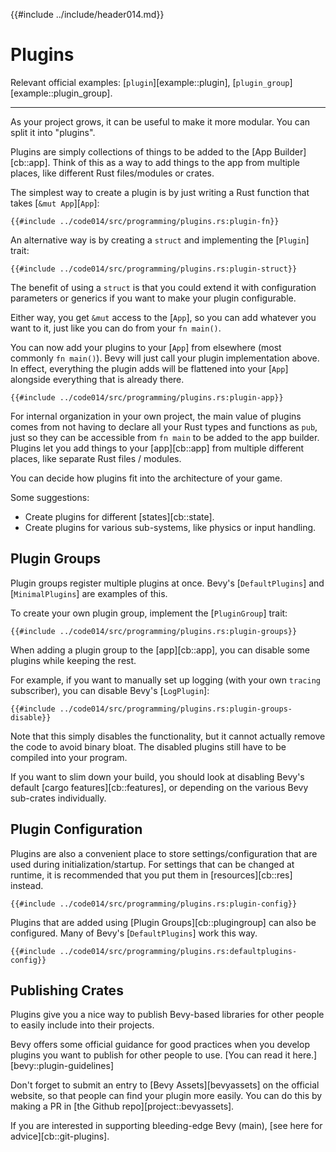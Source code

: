 {{#include ../include/header014.md}}

# Plugins

Relevant official examples:
[`plugin`][example::plugin],
[`plugin_group`][example::plugin_group].

---

As your project grows, it can be useful to make it more modular. You can
split it into "plugins".

Plugins are simply collections of things to be added to the [App
Builder][cb::app]. Think of this as a way to add things to the app from
multiple places, like different Rust files/modules or crates.

The simplest way to create a plugin is by just writing a Rust function
that takes [`&mut App`][`App`]:

```rust,no_run,noplayground
{{#include ../code014/src/programming/plugins.rs:plugin-fn}}
```

An alternative way is by creating a `struct` and implementing the [`Plugin`] trait:

```rust,no_run,noplayground
{{#include ../code014/src/programming/plugins.rs:plugin-struct}}
```

The benefit of using a `struct` is that you could extend it with configuration
parameters or generics if you want to make your plugin configurable.

Either way, you get `&mut` access to the [`App`], so you can add whatever
you want to it, just like you can do from your `fn main()`.

You can now add your plugins to your [`App`] from elsewhere (most commonly
`fn main()`). Bevy will just call your plugin implementation above. In effect,
everything the plugin adds will be flattened into your [`App`] alongside
everything that is already there.

```rust,no_run,noplayground
{{#include ../code014/src/programming/plugins.rs:plugin-app}}
```

For internal organization in your own project, the main value of plugins
comes from not having to declare all your Rust types and functions as
`pub`, just so they can be accessible from `fn main` to be added to the
app builder. Plugins let you add things to your [app][cb::app] from multiple
different places, like separate Rust files / modules.

You can decide how plugins fit into the architecture of your game.

Some suggestions:
 - Create plugins for different [states][cb::state].
 - Create plugins for various sub-systems, like physics or input handling.

## Plugin Groups

Plugin groups register multiple plugins at once.  Bevy's [`DefaultPlugins`]
and [`MinimalPlugins`] are examples of this.

To create your own plugin group, implement the [`PluginGroup`] trait:

```rust,no_run,noplayground
{{#include ../code014/src/programming/plugins.rs:plugin-groups}}
```

When adding a plugin group to the [app][cb::app], you can disable some
plugins while keeping the rest.

For example, if you want to manually set up logging (with your own `tracing`
subscriber), you can disable Bevy's [`LogPlugin`]:

```rust,no_run,noplayground
{{#include ../code014/src/programming/plugins.rs:plugin-groups-disable}}
```

Note that this simply disables the functionality, but it cannot actually
remove the code to avoid binary bloat. The disabled plugins still have to
be compiled into your program.

If you want to slim down your build, you should look at disabling Bevy's
default [cargo features][cb::features], or depending on the various Bevy
sub-crates individually.

## Plugin Configuration

Plugins are also a convenient place to store settings/configuration that are
used during initialization/startup. For settings that can be changed at runtime,
it is recommended that you put them in [resources][cb::res] instead.

```rust,no_run,noplayground
{{#include ../code014/src/programming/plugins.rs:plugin-config}}
```

Plugins that are added using [Plugin Groups][cb::plugingroup] can also be
configured. Many of Bevy's [`DefaultPlugins`] work this way.

```rust,no_run,noplayground
{{#include ../code014/src/programming/plugins.rs:defaultplugins-config}}
```

## Publishing Crates

Plugins give you a nice way to publish Bevy-based libraries for other people
to easily include into their projects.

Bevy offers some official guidance for good practices when you develop plugins
you want to publish for other people to use. [You can read it here.][bevy::plugin-guidelines]

Don't forget to submit an entry to [Bevy Assets][bevyassets] on the official
website, so that people can find your plugin more easily. You can do this
by making a PR in [the Github repo][project::bevyassets].

If you are interested in supporting bleeding-edge Bevy (main), [see here
for advice][cb::git-plugins].
